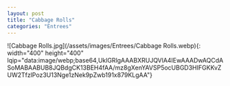 ```yaml
---
layout: post
title: "Cabbage Rolls"
categories: "Entrees"
---
```

![Cabbage Rolls.jpg](/assets/images/Entrees/Cabbage Rolls.webp){: width="400" height="400" lqip="data:image/webp;base64,UklGRlgAAABXRUJQVlA4IEwAAADwAQCdASoMABAABUB8JQBdgCK13BEH4fAA/mz8gXenYAVSP5ocUBGD3HIFGKKvZUW2TfzlPoz3U13Nge1zNek9pZwb191x879KLgAA"}

